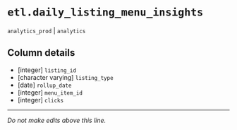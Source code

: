 # `etl.daily_listing_menu_insights`
`analytics_prod` | `analytics`

## Column details
* [integer]   `listing_id`
* [character varying] `listing_type`
* [date]      `rollup_date`
* [integer]   `menu_item_id`
* [integer]   `clicks`

-------------------------------------------------------------------------------
*Do not make edits above this line.*
